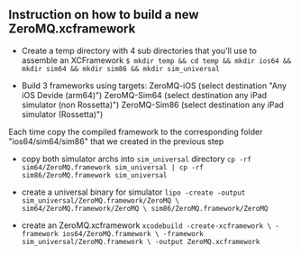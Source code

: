 ## Instruction on how to build a new ZeroMQ.xcframework 
- Create a temp directory with 4 sub directories that you'll use to assemble an XCFramework
`$ mkdir temp && cd temp && mkdir ios64 && mkdir sim64 && mkdir sim86 && mkdir sim_universal`

- Build 3 frameworks using targets:
ZeroMQ-iOS (select destination "Any iOS Devide (arm64)")
ZeroMQ-Sim64 (select destination any iPad simulator (non Rossetta)")
ZeroMQ-Sim86 (select destination any iPad simulator (Rossetta)")

Each time copy the compiled framework to the corresponding folder "ios64/sim64/sim86" that we created in the previous step

- copy both simulator archs into `sim_universal` directory
`cp -rf sim64/ZeroMQ.framework sim_universal | cp -rf sim86/ZeroMQ.framework sim_universal`

- create a universal binary for simulator
`lipo -create -output sim_universal/ZeroMQ.framework/ZeroMQ \
    sim64/ZeroMQ.framework/ZeroMQ \
    sim86/ZeroMQ.framework/ZeroMQ`
    
- create an ZeroMQ.xcframework 
`xcodebuild -create-xcframework \
    -framework ios64/ZeroMQ.framework \
    -framework sim_universal/ZeroMQ.framework \
    -output ZeroMQ.xcframework`


